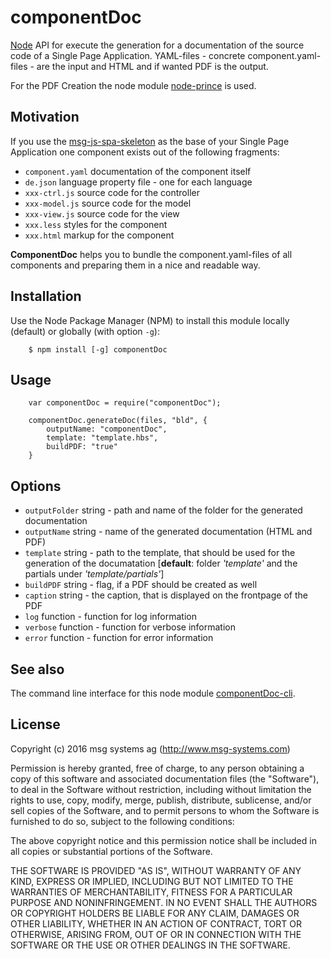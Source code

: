 # componentDoc #

[Node](https://nodejs.org/en/) API for execute the generation for a documentation of the source code of a Single Page Application. YAML-files - concrete component.yaml-files - are the input and HTML and if wanted PDF is the output.

For the PDF Creation the node module [node-prince](https://github.com/rse/node-prince) is used.

## Motivation ##

If you use the [msg-js-spa-skeleton](https://github.com/msg-systems/msg-js-spa-skeleton) as the base of your Single Page Application one component exists out of the following fragments:

- `component.yaml`  documentation of the component itself
- `de.json` language property file - one for each language
- `xxx-ctrl.js` source code for the controller
- `xxx-model.js` source code for the model
- `xxx-view.js` source code for the view
- `xxx.less` styles for the component
- `xxx.html` markup for the component

**ComponentDoc** helps you to bundle the component.yaml-files of all components and preparing them in a nice and readable way.


## Installation ##

Use the Node Package Manager (NPM) to install this module locally (default) or globally (with option `-g`):

		$ npm install [-g] componentDoc

## Usage ##


		var componentDoc = require("componentDoc");

		componentDoc.generateDoc(files, "bld", {
			outputName: "componentDoc",
    		template: "template.hbs",
    		buildPDF: "true"
		}


## Options ##

- `outputFolder`  string - path and name of the folder for the generated documentation
- `outputName`  string - name of the generated documentation (HTML and PDF)
- `template`  string - path to the template, that should be used for the generation of the documatation
			 [**default**: folder *'template'* and the partials under *'template/partials'*]
- `buildPDF`  string - flag, if a PDF should be created as well
- `caption` string - the caption, that is displayed on the frontpage of the PDF
- `log`  function - function for log information 
- `verbose`  function - function for verbose information
- `error`  function - function for error information 



## See also ##


The command line interface for this node module [componentDoc-cli](https://github.com/msg-systems/componentDoc-cli).


## License ##

Copyright (c) 2016 msg systems ag (http://www.msg-systems.com)

Permission is hereby granted, free of charge, to any person obtaining
a copy of this software and associated documentation files (the
"Software"), to deal in the Software without restriction, including
without limitation the rights to use, copy, modify, merge, publish,
distribute, sublicense, and/or sell copies of the Software, and to
permit persons to whom the Software is furnished to do so, subject to
the following conditions:

The above copyright notice and this permission notice shall be included
in all copies or substantial portions of the Software.

THE SOFTWARE IS PROVIDED "AS IS", WITHOUT WARRANTY OF ANY KIND,
EXPRESS OR IMPLIED, INCLUDING BUT NOT LIMITED TO THE WARRANTIES OF
MERCHANTABILITY, FITNESS FOR A PARTICULAR PURPOSE AND NONINFRINGEMENT.
IN NO EVENT SHALL THE AUTHORS OR COPYRIGHT HOLDERS BE LIABLE FOR ANY
CLAIM, DAMAGES OR OTHER LIABILITY, WHETHER IN AN ACTION OF CONTRACT,
TORT OR OTHERWISE, ARISING FROM, OUT OF OR IN CONNECTION WITH THE
SOFTWARE OR THE USE OR OTHER DEALINGS IN THE SOFTWARE.
